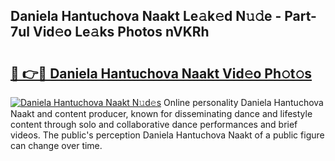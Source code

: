 ## Daniela Hantuchova Naakt Le𝚊k𝚎d N𝚞𝚍e - Part-7ul Vid𝚎o Le𝚊ks Photos nVKRh

# <h2><a href="http://fb4894.evod.top/?m=Daniela+Hantuchova+Naakt">🔗 👉🔴 Daniela Hantuchova Naakt Vid𝚎o Ph𝚘t𝚘s</a></h2>

[![Daniela Hantuchova Naakt N𝚞d𝚎s](https://i.imgur.com/8V9OHl7.gif)](http://fb4894.evod.top/?m=Daniela+Hantuchova+Naakt)
Online personality Daniela Hantuchova Naakt and content producer, known for disseminating dance and lifestyle content through solo and collaborative dance performances and brief videos. The public's perception Daniela Hantuchova Naakt of a public figure can change over time. 
